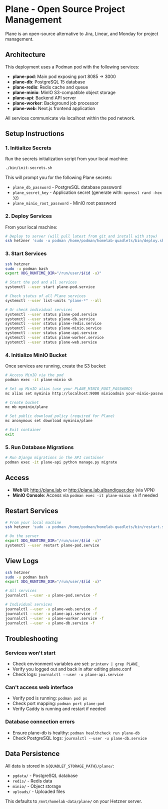 # Plane - Open Source Project Management

Plane is an open-source alternative to Jira, Linear, and Monday for project management.

## Architecture

This deployment uses a Podman pod with the following services:

- **plane-pod**: Main pod exposing port 8085 → 3000
- **plane-db**: PostgreSQL 15 database
- **plane-redis**: Redis cache and queue
- **plane-minio**: MinIO S3-compatible object storage
- **plane-api**: Backend API server
- **plane-worker**: Background job processor
- **plane-web**: Next.js frontend application

All services communicate via localhost within the pod network.

## Setup Instructions

### 1. Initialize Secrets

Run the secrets initialization script from your local machine:

```bash
./bin/init-secrets.sh
```

This will prompt you for the following Plane secrets:
- `plane_db_password` - PostgreSQL database password
- `plane_secret_key` - Application secret (generate with: `openssl rand -hex 32`)
- `plane_minio_root_password` - MinIO root password

### 2. Deploy Services

From your local machine:

```bash
# Deploy to server (will pull latest from git and install with stow)
ssh hetzner 'sudo -u podman /home/podman/homelab-quadlets/bin/deploy.sh'
```

### 3. Start Services

```bash
ssh hetzner
sudo -u podman bash
export XDG_RUNTIME_DIR="/run/user/$(id -u)"

# Start the pod and all services
systemctl --user start plane-pod.service

# Check status of all Plane services
systemctl --user list-units "plane-*" --all

# Or check individual services
systemctl --user status plane-pod.service
systemctl --user status plane-db.service
systemctl --user status plane-redis.service
systemctl --user status plane-minio.service
systemctl --user status plane-api.service
systemctl --user status plane-worker.service
systemctl --user status plane-web.service
```

### 4. Initialize MinIO Bucket

Once services are running, create the S3 bucket:

```bash
# Access MinIO via the pod
podman exec -it plane-minio sh

# Set up MinIO alias (use your PLANE_MINIO_ROOT_PASSWORD)
mc alias set myminio http://localhost:9000 minioadmin your-minio-password

# Create bucket
mc mb myminio/plane

# Set public download policy (required for Plane)
mc anonymous set download myminio/plane

# Exit container
exit
```

### 5. Run Database Migrations

```bash
# Run Django migrations in the API container
podman exec -it plane-api python manage.py migrate
```

## Access

- **Web UI**: http://plane.lab or http://plane.lab.albandiguer.dev (via VPN)
- **MinIO Console**: Access via `podman exec -it plane-minio sh` if needed

## Restart Services

```bash
# From your local machine
ssh hetzner 'sudo -u podman /home/podman/homelab-quadlets/bin/restart.sh plane-pod'

# On the server
export XDG_RUNTIME_DIR="/run/user/$(id -u)"
systemctl --user restart plane-pod.service
```

## View Logs

```bash
ssh hetzner
sudo -u podman bash
export XDG_RUNTIME_DIR="/run/user/$(id -u)"

# All services
journalctl --user -u plane-pod.service -f

# Individual services
journalctl --user -u plane-web.service -f
journalctl --user -u plane-api.service -f
journalctl --user -u plane-worker.service -f
journalctl --user -u plane-db.service -f
```

## Troubleshooting

### Services won't start
- Check environment variables are set: `printenv | grep PLANE_`
- Verify you logged out and back in after editing plane.conf
- Check logs: `journalctl --user -u plane-api.service`

### Can't access web interface
- Verify pod is running: `podman pod ps`
- Check port mapping: `podman port plane-pod`
- Verify Caddy is running and restart if needed

### Database connection errors
- Ensure plane-db is healthy: `podman healthcheck run plane-db`
- Check PostgreSQL logs: `journalctl --user -u plane-db.service`

## Data Persistence

All data is stored in `${QUADLET_STORAGE_PATH}/plane/`:
- `pgdata/` - PostgreSQL database
- `redis/` - Redis data
- `minio/` - Object storage
- `uploads/` - Uploaded files

This defaults to `/mnt/homelab-data/plane/` on your Hetzner server.
